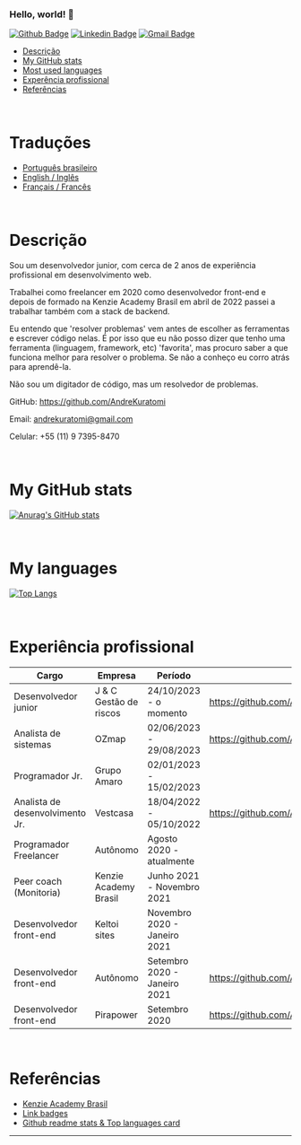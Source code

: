 ### Hello, world! 👋

[![Github Badge](https://img.shields.io/badge/-Github-000?style=flat-square&logo=Github&logoColor=white&link=https://github.com/AndreKuratomi)](https://github.com/AndreKuratomi)
[![Linkedin Badge](https://img.shields.io/badge/-LinkedIn-blue?style=flat-square&logo=Linkedin&logoColor=white&link=https://www.linkedin.com/in/andre-kuratomi/)](https://www.linkedin.com/in/andre-kuratomi/)
[![Gmail Badge](https://img.shields.io/badge/-Gmail-c14438?style=flat-square&logo=Gmail&logoColor=white&link=mailto:andrekuratomi@gmail.com)](mailto:andrekuratomi@gmail.com)

- [Descrição](#descrição)
- [My GitHub stats](#my-github-stats)
- [Most used languages](#my-languages)
- [Experência profissional](#experiencia-profissional)
- [Referências](#referências)

<br>

# Traduções

- [Português brasileiro](./README_pt-br.md)
- [English / Inglês](https://github.com/AndreKuratomi/AndreKuratomi)
- [Français / Francês](./README_fr.md)

<br>
  
# Descrição

Sou um desenvolvedor junior, com cerca de 2 anos de experiência profissional em desenvolvimento web. 

Trabalhei como freelancer em 2020 como desenvolvedor front-end e depois de formado na Kenzie Academy Brasil em abril de 2022 passei a trabalhar também com a stack de backend.

Eu entendo que 'resolver problemas' vem antes de escolher as ferramentas e escrever código nelas. É por isso que eu não posso dizer que tenho uma ferramenta (linguagem, framework, etc) 'favorita', mas procuro saber a que funciona melhor para resolver o problema. Se não a conheço eu corro atrás para aprendê-la.

Não sou um digitador de código, mas um resolvedor de problemas.

GitHub:
https://github.com/AndreKuratomi

Email:
andrekuratomi@gmail.com

Celular:
+55 (11) 9 7395-8470


<br>

# My GitHub stats
[![Anurag's GitHub stats](https://github-readme-stats.vercel.app/api?username=AndreKuratomi&theme=dark)](https://github.com/anuraghazra/github-readme-stats)

<br>

# My languages
[![Top Langs](https://github-readme-stats.vercel.app/api/top-langs/?username=AndreKuratomi&layout=compact&how_icons=true&theme=dark)](https://github.com/anuraghazra/github-readme-stats)

<br>

# Experiência profissional

| Cargo| Empresa | Período | Links
| ------ | ------ |------ | ------
| Desenvolvedor junior | J & C Gestão de riscos | 24/10/2023 - o momento  | https://github.com/AndreKuratomi/notas_fiscais_financeiro
| Analista de sistemas | OZmap | 02/06/2023 - 29/08/2023  | https://github.com/AndreKuratomi/tables_to_db
| Programador Jr. | Grupo Amaro | 02/01/2023 - 15/02/2023  | 
| Analista de desenvolvimento Jr. | Vestcasa | 18/04/2022 - 05/10/2022  | https://github.com/AndreKuratomi/PrototipoLogin
| Programador Freelancer | Autônomo | Agosto 2020 - atualmente  | 
| Peer coach (Monitoria) | Kenzie Academy Brasil | Junho 2021 - Novembro 2021 | 
| Desenvolvedor front-end | Keltoi sites | Novembro 2020 - Janeiro 2021 | 
| Desenvolvedor front-end | Autônomo | Setembro 2020 - Janeiro 2021 | https://github.com/AndreKuratomi/Beautician-website
| Desenvolvedor front-end | Pirapower | Setembro 2020 | https://github.com/AndreKuratomi/pirapower-sketch

<br>

# Referências
- [Kenzie Academy Brasil](https://kenzie.com.br/)
- [Link badges](https://shields.io/)
- [Github readme stats & Top languages card](https://github.com/anuraghazra/github-readme-stats)

<!--
## Translations

- [Arabic | العربية](/i18n/README.ar.md)
- [Albanian / Shqip](/i18n/README.sq.md)
- [Bangla / বাংলা](/i18n/README.bn.md)
- [Catalan / Català](/i18n/README.ca.md)
- [Danish / Dansk](/i18n/README.da.md)
- [Dutch / Nederlands](/i18n/README.nl.md)
- [English](https://github.com/supabase/supabase)
- [French / Français](/i18n/README.fr.md)
- [German / Deutsch](/i18n/README.de.md)
- [Greek / Ελληνικά](/i18n/README.gr.md)
- [Hebrew / עברית](/i18n/README.he.md)
- [Hindi / हिंदी](/i18n/README.hi.md)
- [Hungarian / Magyar](/i18n/README.hu.md)
- [Nepali / नेपाली](/i18n/README.ne.md)
- [Indonesian / Bahasa Indonesia](/i18n/README.id.md)
- [Italian / Italiano](/i18n/README.it.md)
- [Japanese / 日本語](/i18n/README.jp.md)
- [Korean / 한국어](/i18n/README.ko.md)
- [Malay / Bahasa Malaysia](/i18n/README.ms.md)
- [Norwegian (Bokmål) / Norsk (Bokmål)](/i18n/README.nb-no.md)
- [Persian / فارسی](/i18n/README.fa.md)
- [Polish / Polski](/i18n/README.pl.md)
- [Portuguese / Portuguese](/i18n/README.pt.md)
- [Portuguese (Brazilian) / Português Brasileiro](/i18n/README.pt-br.md)
- [Romanian / Română](/i18n/README.ro.md)
- [Russian / Pусский](/i18n/README.ru.md)
- [Sinhala / සිංහල](/i18n/README.si.md)
- [Spanish / Español](/i18n/README.es.md)
- [Simplified Chinese / 简体中文](/i18n/README.zh-cn.md)
- [Swedish / Svenska](/i18n/README.sv.md)
- [Thai / ไทย](/i18n/README.th.md)
- [Traditional Chinese / 繁体中文](/i18n/README.zh-tw.md)
- [Turkish / Türkçe](/i18n/README.tr.md)
- [Ukrainian / Українська](/i18n/README.uk.md)
- [Vietnamese / Tiếng Việt](/i18n/README.vi-vn.md)
- [List of translations](/i18n/languages.md) <!--- Keep only this -->

---


<!--
**AndreKuratomi/AndreKuratomi** is a ✨ _special_ ✨ repository because its `README.md` (this file) appears on your GitHub profile.

Here are some ideas to get you started:

- 🔭 I’m currently working on ...
- 🌱 I’m currently learning ...
- 👯 I’m looking to collaborate on ...
- 🤔 I’m looking for help with ...
- 💬 Ask me about ...
- 📫 How to reach me: ...
- 😄 Pronouns: ...
- ⚡ Fun fact: ...
-->
